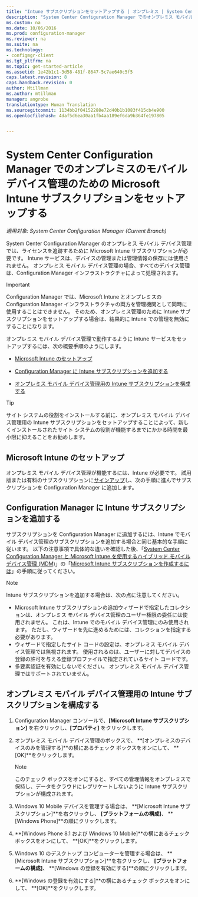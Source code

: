 ```yaml
---
title: "Intune サブスクリプションをセットアップする | オンプレミス | System Center Configuration Manager"
description: "System Center Configuration Manager でのオンプレミス モバイル デバイス管理のためのライセンスを追跡するように、Intune サブスクリプションをセットアップします。"
ms.custom: na
ms.date: 10/06/2016
ms.prod: configuration-manager
ms.reviewer: na
ms.suite: na
ms.technology:
- configmgr-client
ms.tgt_pltfrm: na
ms.topic: get-started-article
ms.assetid: 1e42b1c1-3d58-481f-8647-5c7ae640c5f5
caps.latest.revision: 8
caps.handback.revision: 0
author: Mtillman
ms.author: mtillman
manager: angrobe
translationtype: Human Translation
ms.sourcegitcommit: 1134bb2f04152288e72d40b1b1083f415cb4e900
ms.openlocfilehash: 4daf5d6ea30aa1fb4aa189ef6da9b364fe197805


---
```

# <a name="set-up-a-microsoft-intune-subscription-for-on-premises-mobile-device-management-in-system-center-configuration-manager"></a>System Center Configuration Manager でのオンプレミスのモバイル デバイス管理のための Microsoft Intune サブスクリプションをセットアップする

*適用対象: System Center Configuration Manager (Current Branch)*

System Center Configuration Manager のオンプレミス モバイル デバイス管理では、ライセンスを追跡するために Microsoft Intune サブスクリプションが必要です。 Intune サービスは、デバイスの管理または管理情報の保存には使用されません。 オンプレミス モバイル デバイス管理の場合、すべてのデバイス管理は、Configuration Manager インフラストラクチャによって処理されます。  

> [!IMPORTANT]  
>  Configuration Manager では、Microsoft Intune とオンプレミスの Configuration Manager インフラストラクチャの両方を管理機関として同時に使用することはできません。 そのため、オンプレミス管理のために Intune サブスクリプションをセットアップする場合は、結果的に Intune での管理を無効にすることになります。  

 オンプレミス モバイル デバイス管理で動作するように Intune サービスをセットアップするには、次の概要手順のようにします。  

-   [Microsoft Intune のセットアップ](#bkmk_signup)  

-   [Configuration Manager に Intune サブスクリプションを追加する](#bkmk_addSub)  

-   [オンプレミス モバイル デバイス管理用の Intune サブスクリプションを構成する](#bkmk_configure)  

> [!TIP]  
>  サイト システムの役割をインストールする前に、オンプレミス モバイル デバイス管理用の Intune サブスクリプションをセットアップすることによって、新しくインストールされたサイト システムの役割が機能するまでにかかる時間を最小限に抑えることをお勧めします。  

##  <a name="a-namebkmksignupa-sign-up-for-microsoft-intune"></a><a name="bkmk_signup"></a> Microsoft Intune のセットアップ  
 オンプレミス モバイル デバイス管理が機能するには、Intune が必要です。 試用版または有料のサブスクリプションに[サインアップ](http://www.microsoft.com/en-us/server-cloud/products/microsoft-intune/)し、次の手順に進んでサブスクリプションを Configuration Manager に追加します。  

##  <a name="a-namebkmkaddsuba-add-the-intune-subscription-to-configuration-manager"></a><a name="bkmk_addSub"></a> Configuration Manager に Intune サブスクリプションを追加する  
 サブスクリプションを Configuration Manager に追加するには、Intune でモバイル デバイス管理のサブスクリプションを追加する場合と同じ基本的な手順に従います。 以下の注意事項で具体的な違いを確認した後、「[System Center Configuration Manager と Microsoft Intune を使用するハイブリッド モバイル デバイス管理 (MDM)](../../mdm/plan-design/hybrid-mobile-device-management.md)」の「[Microsoft Intune サブスクリプションを作成するには](../../mdm/plan-design/hybrid-mobile-device-management.md#bkmk_subscription)」の手順に従ってください。  

> [!NOTE]  
>  Intune サブスクリプションを追加する場合は、次の点に注意してください。  
>   
>  -   Microsoft Intune サブスクリプションの追加ウィザードで指定したコレクションは、オンプレミス モバイル デバイス管理のユーザー権限の委任には使用されません。 これは、Intune でのモバイル デバイス管理にのみ使用されます。 ただし、ウィザードを先に進めるためには、コレクションを指定する必要があります。  
> -   ウィザードで指定したサイト コードの設定は、オンプレミス モバイル デバイス管理では無視されます。 使用されるのは、ユーザーに対してデバイスの登録の許可を与える登録プロファイルで指定されているサイト コードです。  
> -   多要素認証を有効にしないでください。 オンプレミス モバイル デバイス管理ではサポートされていません。  

##  <a name="a-namebkmkconfigurea-configure-the-intune-subscription-for-on-premises-mobile-device-management"></a><a name="bkmk_configure"></a> オンプレミス モバイル デバイス管理用の Intune サブスクリプションを構成する  

1.  Configuration Manager コンソールで、**[Microsoft Intune サブスクリプション]** を右クリックし、**[プロパティ]** をクリックします。  

2.  オンプレミス モバイル デバイス管理のボックスで、 **[オンプレミスのデバイスのみを管理する]**の横にあるチェック ボックスをオンにして、 **[OK]**をクリックします。  

    > [!NOTE]  
    >  このチェック ボックスをオンにすると、すべての管理情報をオンプレミスで保持し、データをクラウドにレプリケートしないように Intune サブスクリプションが構成されます。  

3.  Windows 10 Mobile デバイスを管理する場合は、 **[Microsoft Intune サブスクリプション]**を右クリックし、 **[プラットフォームの構成]**、  **[Windows Phone]**の順にクリックします。  

4.  **[Windows Phone 8.1 および Windows 10 Mobile]**の横にあるチェック ボックスをオンにして、 **[OK]**をクリックします。  

5.  Windows 10 のデスクトップ コンピューターを管理する場合は、 **[Microsoft Intune サブスクリプション]**を右クリックし、 **[プラットフォームの構成]**、 **[Windows の登録を有効にする]**の順にクリックします。  

6.  **[Windows の登録を有効にする]**の横にあるチェック ボックスをオンにして、 **[OK]**をクリックします。  



<!--HONumber=Nov16_HO1-->


